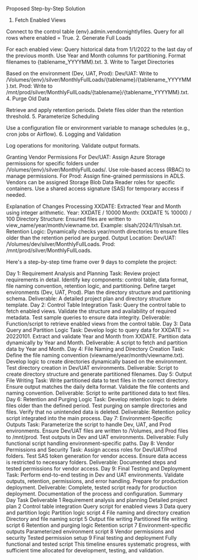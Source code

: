Proposed Step-by-Step Solution
1. Fetch Enabled Views

Connect to the control table {env}.admin.vendornightlyfiles.
Query for all rows where enabled = True.
2. Generate Full Loads

For each enabled view:
Query historical data from 1/1/2022 to the last day of the previous month.
Use Year and Month columns for partitioning.
Format filenames to {tablename_YYYYMM}.txt.
3. Write to Target Directories


Based on the environment (Dev, UAT, Prod):
Dev/UAT: Write to /Volumes/{env}/silver/MonthlyFullLoads/{tablename}/{tablename_YYYYMM}.txt.
Prod: Write to /mnt/prod/silver/MonthlyFullLoads/{tablename}/{tablename_YYYYMM}.txt.
4. Purge Old Data

Retrieve and apply retention periods.
Delete files older than the retention threshold.
5. Parameterize Scheduling

Use a configuration file or environment variable to manage schedules (e.g., cron jobs or Airflow).
6. Logging and Validation

Log operations for monitoring.
Validate output formats.


Granting Vendor Permissions
For Dev/UAT:
Assign Azure Storage permissions for specific folders under /Volumes/{env}/silver/MonthlyFullLoads/.
Use role-based access (RBAC) to manage permissions.
For Prod:
Assign fine-grained permissions in ADLS.
Vendors can be assigned Storage Blob Data Reader roles for specific containers.
Use a shared access signature (SAS) for temporary access if needed.

Explanation of Changes
Processing XXDATE:
Extracted Year and Month using integer arithmetic.
Year: XXDATE / 10000
Month: (XXDATE % 10000) / 100
Directory Structure:
Ensured files are written to view_name/year/month/viewname.txt.
Example: slsah/2024/11/slsah.txt.
Retention Logic:
Dynamically checks year/month directories to ensure files older than the retention period are purged.
Output Location:
Dev/UAT: /Volumes/dev/silver/MonthlyFullLoads.
Prod: /mnt/prod/silver/MonthlyFullLoads.



Here's a step-by-step time frame over 9 days to complete the project:

Day 1: Requirement Analysis and Planning
Task:
Review project requirements in detail.
Identify key components: control table, data format, file naming convention, retention logic, and partitioning.
Define target environments (Dev, UAT, Prod).
Plan the directory structure and partitioning schema.
Deliverable:
A detailed project plan and directory structure template.
Day 2: Control Table Integration
Task:
Query the control table to fetch enabled views.
Validate the structure and availability of required metadata.
Test sample queries to ensure data integrity.
Deliverable:
Function/script to retrieve enabled views from the control table.
Day 3: Data Query and Partition Logic
Task:
Develop logic to query data for XXDATE >= 20220101.
Extract and validate Year and Month from XXDATE.
Partition data dynamically by Year and Month.
Deliverable:
A script to fetch and partition data by Year and Month.
Day 4: File Naming and Directory Creation
Task:
Define the file naming convention (viewname/year/month/viewname.txt).
Develop logic to create directories dynamically based on the environment.
Test directory creation in Dev/UAT environments.
Deliverable:
Script to create directory structure and generate partitioned filenames.
Day 5: Output File Writing
Task:
Write partitioned data to text files in the correct directory.
Ensure output matches the daily delta format.
Validate the file contents and naming convention.
Deliverable:
Script to write partitioned data to text files.
Day 6: Retention and Purging Logic
Task:
Develop retention logic to delete files older than the defined period.
Test purging on sample directories and files.
Verify that no unintended data is deleted.
Deliverable:
Retention policy script integrated into the main process.
Day 7: Environment-Specific Outputs
Task:
Parameterize the script to handle Dev, UAT, and Prod environments.
Ensure Dev/UAT files are written to /Volumes, and Prod files to /mnt/prod.
Test outputs in Dev and UAT environments.
Deliverable:
Fully functional script handling environment-specific paths.
Day 8: Vendor Permissions and Security
Task:
Assign access roles for Dev/UAT/Prod folders.
Test SAS token generation for vendor access.
Ensure data access is restricted to necessary folders.
Deliverable:
Documented steps and tested permissions for vendor access.
Day 9: Final Testing and Deployment
Task:
Perform end-to-end testing in Dev and UAT environments.
Validate outputs, retention, permissions, and error handling.
Prepare for production deployment.
Deliverable:
Complete, tested script ready for production deployment.
Documentation of the process and configuration.
Summary
Day	Task	Deliverable
1	Requirement analysis and planning	Detailed project plan
2	Control table integration	Query script for enabled views
3	Data query and partition logic	Partition logic script
4	File naming and directory creation	Directory and file naming script
5	Output file writing	Partitioned file writing script
6	Retention and purging logic	Retention script
7	Environment-specific outputs	Parameterized environment script
8	Vendor permissions and security	Tested permission setup
9	Final testing and deployment	Fully functional and tested script
This timeline ensures systematic progress, with sufficient time allocated for development, testing, and validation.

